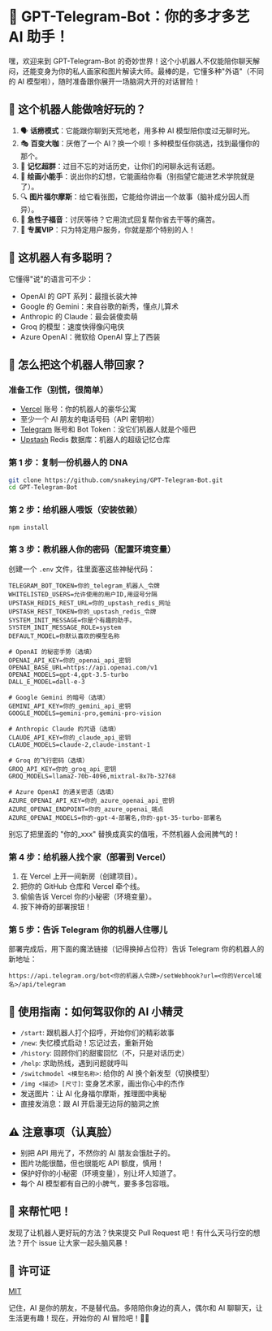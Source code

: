 # 🤖 GPT-Telegram-Bot：你的多才多艺 AI 助手！

嘿，欢迎来到 GPT-Telegram-Bot 的奇妙世界！这个小机器人不仅能陪你聊天解闷，还能变身为你的私人画家和图片解读大师。最棒的是，它懂多种"外语"（不同的 AI 模型啦），随时准备跟你展开一场脑洞大开的对话冒险！

## 🌟 这个机器人能做啥好玩的？

1. 🗣️ **话痨模式**：它能跟你聊到天荒地老，用多种 AI 模型陪你度过无聊时光。
2. 🎭 **百变大咖**：厌倦了一个 AI？换一个呗！多种模型任你挑选，找到最懂你的那个。
3. 🧠 **记忆超群**：过目不忘的对话历史，让你们的闲聊永远有话题。
4. 🎨 **绘画小能手**：说出你的幻想，它能画给你看（别指望它能进艺术学院就是了）。
5. 🔍 **图片福尔摩斯**：给它看张图，它能给你讲出一个故事（脑补成分因人而异）。
6. 💨 **急性子福音**：讨厌等待？它用流式回复帮你省去干等的痛苦。
7. 🔐 **专属VIP**：只为特定用户服务，你就是那个特别的人！

## 🧠 这机器人有多聪明？

它懂得"说"的语言可不少：
- OpenAI 的 GPT 系列：最擅长装大神
- Google 的 Gemini：来自谷歌的新秀，懂点儿算术
- Anthropic 的 Claude：最会装傻卖萌
- Groq 的模型：速度快得像闪电侠
- Azure OpenAI：微软给 OpenAI 穿上了西装

## 🚀 怎么把这个机器人带回家？

### 准备工作（别慌，很简单）

- [Vercel](https://vercel.com/) 账号：你的机器人的豪华公寓
- 至少一个 AI 朋友的电话号码（API 密钥啦）
- [Telegram](https://telegram.org/) 账号和 Bot Token：没它们机器人就是个哑巴
- [Upstash](https://upstash.com/) Redis 数据库：机器人的超级记忆仓库

### 第 1 步：复制一份机器人的 DNA

```bash
git clone https://github.com/snakeying/GPT-Telegram-Bot.git
cd GPT-Telegram-Bot
```

### 第 2 步：给机器人喂饭（安装依赖）

```bash
npm install
```

### 第 3 步：教机器人你的密码（配置环境变量）

创建一个 `.env` 文件，往里面塞这些神秘代码：

```
TELEGRAM_BOT_TOKEN=你的_telegram_机器人_令牌
WHITELISTED_USERS=允许使用的用户ID,用逗号分隔
UPSTASH_REDIS_REST_URL=你的_upstash_redis_网址
UPSTASH_REST_TOKEN=你的_upstash_redis_令牌
SYSTEM_INIT_MESSAGE=你是个有趣的助手。
SYSTEM_INIT_MESSAGE_ROLE=system
DEFAULT_MODEL=你默认喜欢的模型名称

# OpenAI 的秘密手势（选填）
OPENAI_API_KEY=你的_openai_api_密钥
OPENAI_BASE_URL=https://api.openai.com/v1
OPENAI_MODELS=gpt-4,gpt-3.5-turbo
DALL_E_MODEL=dall-e-3

# Google Gemini 的暗号（选填）
GEMINI_API_KEY=你的_gemini_api_密钥
GOOGLE_MODELS=gemini-pro,gemini-pro-vision

# Anthropic Claude 的咒语（选填）
CLAUDE_API_KEY=你的_claude_api_密钥
CLAUDE_MODELS=claude-2,claude-instant-1

# Groq 的飞行密码（选填）
GROQ_API_KEY=你的_groq_api_密钥
GROQ_MODELS=llama2-70b-4096,mixtral-8x7b-32768

# Azure OpenAI 的通关密语（选填）
AZURE_OPENAI_API_KEY=你的_azure_openai_api_密钥
AZURE_OPENAI_ENDPOINT=你的_azure_openai_端点
AZURE_OPENAI_MODELS=你的-gpt-4-部署名,你的-gpt-35-turbo-部署名
```

别忘了把里面的 "你的_xxx" 替换成真实的值哦，不然机器人会闹脾气的！

### 第 4 步：给机器人找个家（部署到 Vercel）

1. 在 Vercel 上开一间新房（创建项目）。
2. 把你的 GitHub 仓库和 Vercel 牵个线。
3. 偷偷告诉 Vercel 你的小秘密（环境变量）。
4. 按下神奇的部署按钮！

### 第 5 步：告诉 Telegram 你的机器人住哪儿

部署完成后，用下面的魔法链接（记得换掉占位符）告诉 Telegram 你的机器人的新地址：

```
https://api.telegram.org/bot<你的机器人令牌>/setWebhook?url=<你的Vercel域名>/api/telegram
```

## 📖 使用指南：如何驾驭你的 AI 小精灵

- `/start`: 跟机器人打个招呼，开始你们的精彩故事
- `/new`: 失忆模式启动！忘记过去，重新开始
- `/history`: 回顾你们的甜蜜回忆（不，只是对话历史）
- `/help`: 求助热线，遇到问题就呼叫
- `/switchmodel <模型名称>`: 给你的 AI 换个新发型（切换模型）
- `/img <描述> [尺寸]`: 变身艺术家，画出你心中的杰作
- 发送图片：让 AI 化身福尔摩斯，推理图中奥秘
- 直接发消息：跟 AI 开启漫无边际的脑洞之旅

## ⚠️ 注意事项（认真脸）

- 别把 API 用光了，不然你的 AI 朋友会饿肚子的。
- 图片功能很酷，但也很能吃 API 额度，慎用！
- 保护好你的小秘密（环境变量），别让坏人知道了。
- 每个 AI 模型都有自己的小脾气，要多多包容哦。

## 🤝 来帮忙吧！

发现了让机器人更好玩的方法？快来提交 Pull Request 吧！有什么天马行空的想法？开个 issue 让大家一起头脑风暴！

## 📜 许可证

[MIT](https://choosealicense.com/licenses/mit/)

记住，AI 是你的朋友，不是替代品。多陪陪你身边的真人，偶尔和 AI 聊聊天，让生活更有趣！现在，开始你的 AI 冒险吧！🚀✨
